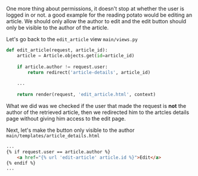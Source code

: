 One more thing about permissions, it doesn't stop at whether the user is logged in or not. a good example for the reading potato would be editing an article. We should only allow the author to edit and the edit button should only be visible to the author of the article.

Let's go back to the `edit_article` view
`main/views.py`
```python
def edit_article(request, article_id):
    article = Article.objects.get(id=article_id)
    
    if article.author != request.user:
        return redirect('article-details', article_id)
        
    ...
    
    return render(request, 'edit_article.html', context)
```

What we did was we checked if the user that made the request is **not** the author of the retrieved article, then we redirected him to the artcles details page without giving him access to the edit page.

Next, let's make the button only visible to the author
`main/templates/article_details.html`
```html
...
{% if request.user == article.author %}
    <a href="{% url 'edit-article' article.id %}">Edit</a>
{% endif %}
...
````